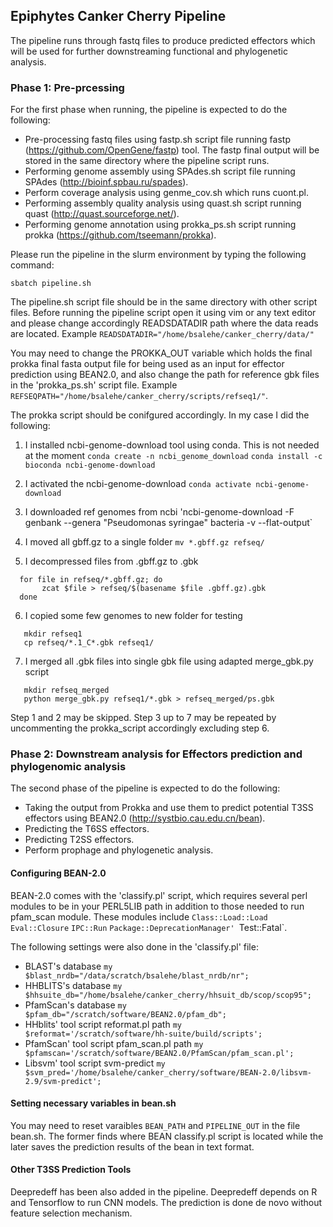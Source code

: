 ## Epiphytes Canker Cherry Pipeline

The pipeline runs through fastq files to produce predicted effectors which will be used for further downstreaming functional and phylogenetic analysis.

### Phase 1: Pre-prcessing

For the first phase when running, the pipeline is expected to do the following:
- Pre-processing fastq files using fastp.sh script file running fastp (https://github.com/OpenGene/fastp) tool. The fastp final output will be stored in the same directory where the pipeline script runs.
- Performing genome assembly using SPAdes.sh script file running SPAdes (http://bioinf.spbau.ru/spades).
- Perform coverage analysis using genme_cov.sh which runs cuont.pl.
- Performing assembly quality analysis using quast.sh script running quast (http://quast.sourceforge.net/).
- Performing genome annotation using prokka_ps.sh script running prokka (https://github.com/tseemann/prokka).

Please run the pipeline in the slurm environment by typing the following command:
```
sbatch pipeline.sh
```
The pipeline.sh script file should be in the same directory with other script files.
Before running the pipeline script open it using vim or any text editor and please change accordingly READSDATADIR path where the data reads are located.
Example `READSDATADIR="/home/bsalehe/canker_cherry/data/"`

You may need to change the PROKKA_OUT variable which holds the final prokka final fasta output file for being used as an input for effector prediction using BEAN2.0, and also change the path for reference gbk files in the 'prokka_ps.sh' script file.
Example `REFSEQPATH="/home/bsalehe/canker_cherry/scripts/refseq1/"`. 

The prokka script should be conifgured accordingly. In my case I did the following:

1. I installed ncbi-genome-download tool using conda. This is not needed at the moment
`conda create -n ncbi_genome_download`
`conda install -c bioconda ncbi-genome-download`

2. I activated the ncbi-genome-download
`conda activate ncbi-genome-download`

3. I downloaded ref genomes from ncbi
'ncbi-genome-download -F genbank --genera "Pseudomonas syringae" bacteria -v --flat-output`

4. I moved all gbff.gz to a single folder
`mv *.gbff.gz refseq/`

5. I decompressed files from .gbff.gz to .gbk
```
  for file in refseq/*.gbff.gz; do
       zcat $file > refseq/$(basename $file .gbff.gz).gbk
  done
```

6. I copied some few genomes to new folder for testing
```
   mkdir refseq1
   cp refseq/*.1_C*.gbk refseq1/
```

7. I merged all .gbk files into single gbk file using adapted merge_gbk.py script
```
   mkdir refseq_merged
   python merge_gbk.py refseq1/*.gbk > refseq_merged/ps.gbk
```
Step 1 and 2 may be skipped. Step 3 up to 7 may be repeated by uncommenting the prokka_script accordingly excluding step 6.

### Phase 2: Downstream analysis for Effectors prediction and phylogenomic analysis
The second phase of the pipeline is expected to do the following:
- Taking the output from Prokka and use them to predict potential T3SS effectors using BEAN2.0 (http://systbio.cau.edu.cn/bean).
- Predicting the T6SS  effectors.
- Predicting T2SS effectors.
- Perform prophage and phylogenetic analysis.

#### Configuring BEAN-2.0
BEAN-2.0 comes with the 'classify.pl' script, which requires several perl modules to be in your PERL5LIB path in addition to those needed to run
pfam_scan module. These modules include `Class::Load::Load` `Eval::Closure` `IPC::Run` `Package::DeprecationManager' `Test::Fatal`.

The following settings were also done in the 'classify.pl' file:
- BLAST's database
`my $blast_nrdb="/data/scratch/bsalehe/blast_nrdb/nr";`
- HHBLITS's database
`my $hhsuite_db="/home/bsalehe/canker_cherry/hhsuit_db/scop/scop95";`
- PfamScan's database
`my $pfam_db="/scratch/software/BEAN2.0/pfam_db";`
- HHblits' tool script reformat.pl path
`my $reformat='/scratch/software/hh-suite/build/scripts';`
- PfamScan' tool script pfam_scan.pl path
`my $pfamscan='/scratch/software/BEAN2.0/PfamScan/pfam_scan.pl';`
- Libsvm' tool script svm-predict
`my $svm_pred='/home/bsalehe/canker_cherry/software/BEAN-2.0/libsvm-2.9/svm-predict';`

#### Setting necessary variables in bean.sh
You may need to reset varaibles `BEAN_PATH` and `PIPELINE_OUT` in the file bean.sh. The former finds where BEAN classify.pl script is located while the later saves the prediction results of the bean in text format.

#### Other T3SS Prediction Tools
Deepredeff has been also added in the pipeline. Deepredeff depends on R and Tensorflow to run CNN models. The prediction is done de novo without feature selection mechanism.

